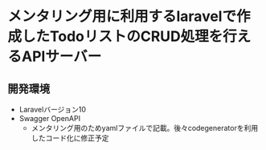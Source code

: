 # メンタリング用に利用するlaravelで作成したTodoリストのCRUD処理を行えるAPIサーバー

## 開発環境
- Laravelバージョン10
- Swagger OpenAPI
  - メンタリング用のためyamlファイルで記載。後々codegeneratorを利用したコード化に修正予定
